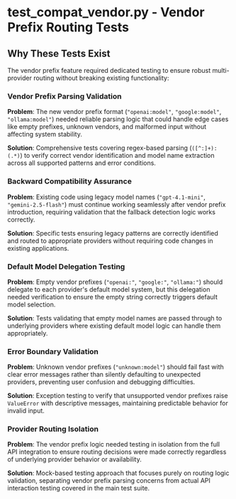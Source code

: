 # test_compat_vendor.py - Vendor Prefix Routing Tests

## Why These Tests Exist

The vendor prefix feature required dedicated testing to ensure robust multi-provider routing without breaking existing functionality:

### Vendor Prefix Parsing Validation
**Problem**: The new vendor prefix format (`"openai:model"`, `"google:model"`, `"ollama:model"`) needed reliable parsing logic that could handle edge cases like empty prefixes, unknown vendors, and malformed input without affecting system stability.

**Solution**: Comprehensive tests covering regex-based parsing (`([^:]+):(.*)`) to verify correct vendor identification and model name extraction across all supported patterns and error conditions.

### Backward Compatibility Assurance
**Problem**: Existing code using legacy model names (`"gpt-4.1-mini"`, `"gemini-2.5-flash"`) must continue working seamlessly after vendor prefix introduction, requiring validation that the fallback detection logic works correctly.

**Solution**: Specific tests ensuring legacy patterns are correctly identified and routed to appropriate providers without requiring code changes in existing applications.

### Default Model Delegation Testing
**Problem**: Empty vendor prefixes (`"openai:"`, `"google:"`, `"ollama:"`) should delegate to each provider's default model system, but this delegation needed verification to ensure the empty string correctly triggers default model selection.

**Solution**: Tests validating that empty model names are passed through to underlying providers where existing default model logic can handle them appropriately.

### Error Boundary Validation
**Problem**: Unknown vendor prefixes (`"unknown:model"`) should fail fast with clear error messages rather than silently defaulting to unexpected providers, preventing user confusion and debugging difficulties.

**Solution**: Exception testing to verify that unsupported vendor prefixes raise `ValueError` with descriptive messages, maintaining predictable behavior for invalid input.

### Provider Routing Isolation
**Problem**: The vendor prefix logic needed testing in isolation from the full API integration to ensure routing decisions were made correctly regardless of underlying provider behavior or availability.

**Solution**: Mock-based testing approach that focuses purely on routing logic validation, separating vendor prefix parsing concerns from actual API interaction testing covered in the main test suite.